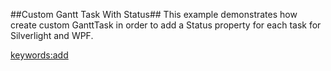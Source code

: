 ##Custom Gantt Task With Status##
This example demonstrates how create custom GanttTask in order to add a Status property for each task for Silverlight and WPF.

<keywords:add>